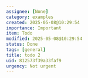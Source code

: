 ```yaml
---
assignee: [None]
category: examples
created: 2025-05-08@10:29:54
importance: Important
item: Todo
modified: 2025-05-08@10:29:54
status: Done
tags: [general]
title: todo 2
uid: 812573f39a33faf9
urgency: Not urgent
---
```


